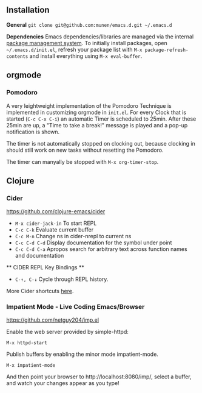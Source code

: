 ## Installation

**General**
`git clone git@github.com:munen/emacs.d.git ~/.emacs.d`

**Dependencies**
Emacs dependencies/libraries are managed via the internal
[package management system](https://www.gnu.org/software/emacs/manual/html_node/emacs/Packages.html#Packages). To
initially install packages, open `~/.emacs.d/init.el`, refresh your
package list with `M-x package-refresh-contents` and install
everything using `M-x eval-buffer`.

## orgmode
### Pomodoro
A very leightweight implementation of the Pomodoro Technique is
implemented in customizing orgmode in `init.el`. For every Clock that
is started (`C-c C-x C-i`) an automatic Timer is scheduled to
25min. After these 25min are up, a "Time to take a break!" message is
played and a pop-up notification is shown.

The timer is not automatically stopped on clocking out, because
clocking in should still work on new tasks without resetting the
Pomodoro.

The timer can manyally be stopped with `M-x org-timer-stop`.

## Clojure

### Cider
https://github.com/clojure-emacs/cider

* `M-x cider-jack-in` To start REPL
* `C-c C-k` Evaluate current buffer
* `C-c M-n` Change ns in cider-nrepl to current ns
* `C-c C-d C-d` Display documentation for the symbol under point
* `C-c C-d C-a` Apropos search for arbitrary text across function names and documentation

** CIDER REPL Key Bindings **

* `C-↑, C-↓` Cycle through REPL history.

More Cider shortcuts [here](https://github.com/clojure-emacs/cider#cider-mode).

### Impatient Mode - Live Coding Emacs/Browser

https://github.com/netguy204/imp.el

Enable the web server provided by simple-httpd:

    M-x httpd-start

Publish buffers by enabling the minor mode impatient-mode.

    M-x impatient-mode

And then point your browser to http://localhost:8080/imp/, select a buffer, and watch your changes appear as you type!


